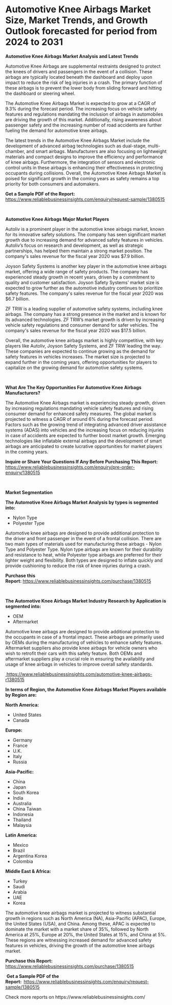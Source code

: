 <p><h1>Automotive Knee Airbags Market Size, Market Trends, and Growth Outlook forecasted for period from 2024 to 2031</h1></p><p><strong>Automotive Knee Airbags Market Analysis and Latest Trends</strong></p>
<p><p>Automotive Knee Airbags are supplemental restraints designed to protect the knees of drivers and passengers in the event of a collision. These airbags are typically located beneath the dashboard and deploy upon impact to reduce the risk of leg injuries in a crash. The primary function of these airbags is to prevent the lower body from sliding forward and hitting the dashboard or steering wheel.</p><p>The Automotive Knee Airbags Market is expected to grow at a CAGR of 9.3% during the forecast period. The increasing focus on vehicle safety features and regulations mandating the inclusion of airbags in automobiles are driving the growth of this market. Additionally, rising awareness about passenger safety and the increasing number of road accidents are further fueling the demand for automotive knee airbags.</p><p>The latest trends in the Automotive Knee Airbags Market include the development of advanced airbag technologies such as dual-stage, multi-chamber, and smart airbags. Manufacturers are also focusing on lightweight materials and compact designs to improve the efficiency and performance of knee airbags. Furthermore, the integration of sensors and electronic control units in these airbags is enhancing their effectiveness in protecting occupants during collisions. Overall, the Automotive Knee Airbags Market is poised for significant growth in the coming years as safety remains a top priority for both consumers and automakers.</p></p>
<p><strong>Get a Sample PDF of the Report:&nbsp;</strong> <a href="https://www.reliablebusinessinsights.com/enquiry/request-sample/1380515">https://www.reliablebusinessinsights.com/enquiry/request-sample/1380515</a></p>
<p>&nbsp;</p>
<p><strong>Automotive Knee Airbags Major Market Players</strong></p>
<p><p>Autoliv is a prominent player in the automotive knee airbags market, known for its innovative safety solutions. The company has seen significant market growth due to increasing demand for advanced safety features in vehicles. Autoliv’s focus on research and development, as well as strategic partnerships, has helped them maintain a strong market position. The company's sales revenue for the fiscal year 2020 was $7.9 billion.</p><p>Joyson Safety Systems is another key player in the automotive knee airbags market, offering a wide range of safety products. The company has experienced steady growth in recent years, driven by a commitment to quality and customer satisfaction. Joyson Safety Systems’ market size is expected to grow further as the automotive industry continues to prioritize safety features. The company's sales revenue for the fiscal year 2020 was $6.7 billion.</p><p>ZF TRW is a leading supplier of automotive safety systems, including knee airbags. The company has a strong presence in the market and is known for its advanced technologies. ZF TRW’s market growth is driven by increasing vehicle safety regulations and consumer demand for safer vehicles. The company's sales revenue for the fiscal year 2020 was $17.5 billion.</p><p>Overall, the automotive knee airbags market is highly competitive, with key players like Autoliv, Joyson Safety Systems, and ZF TRW leading the way. These companies are expected to continue growing as the demand for safety features in vehicles increases. The market size is projected to expand further in the coming years, offering opportunities for players to capitalize on the growing demand for automotive safety systems.</p></p>
<p>&nbsp;</p>
<p><strong>What Are The Key Opportunities For Automotive Knee Airbags Manufacturers?</strong></p>
<p><p>The Automotive Knee Airbags market is experiencing steady growth, driven by increasing regulations mandating vehicle safety features and rising consumer demand for enhanced safety measures. The global market is projected to witness a CAGR of around 6% during the forecast period. Factors such as the growing trend of integrating advanced driver assistance systems (ADAS) into vehicles and the increasing focus on reducing injuries in case of accidents are expected to further boost market growth. Emerging technologies like inflatable external airbags and the development of smart airbags are anticipated to create lucrative opportunities for market players in the coming years.</p></p>
<p><strong>Inquire or Share Your Questions If Any Before Purchasing This Report:</strong> <a href="https://www.reliablebusinessinsights.com/enquiry/pre-order-enquiry/1380515">https://www.reliablebusinessinsights.com/enquiry/pre-order-enquiry/1380515</a></p>
<p>&nbsp;</p>
<p><strong>Market Segmentation</strong></p>
<p><strong>The Automotive Knee Airbags Market Analysis by types is segmented into:</strong></p>
<p><ul><li>Nylon Type</li><li>Polyester Type</li></ul></p>
<p><p>Automotive knee airbags are designed to provide additional protection to the driver and front passenger in the event of a frontal collision. There are two main types of materials used for manufacturing these airbags - Nylon Type and Polyester Type. Nylon type airbags are known for their durability and resistance to heat, while Polyester type airbags are preferred for their lighter weight and flexibility. Both types are designed to inflate quickly and provide cushioning to reduce the risk of knee injuries during a crash.</p></p>
<p><strong>Purchase this Report:&nbsp;</strong><a href="https://www.reliablebusinessinsights.com/purchase/1380515">https://www.reliablebusinessinsights.com/purchase/1380515</a></p>
<p>&nbsp;</p>
<p><strong>The Automotive Knee Airbags Market Industry Research by Application is segmented into:</strong></p>
<p><ul><li>OEM</li><li>Aftermarket</li></ul></p>
<p><p>Automotive knee airbags are designed to provide additional protection to the occupants in case of a frontal impact. These airbags are primarily used by OEMs during the manufacturing of vehicles to enhance safety features. Aftermarket suppliers also provide knee airbags for vehicle owners who wish to retrofit their cars with this safety feature. Both OEMs and aftermarket suppliers play a crucial role in ensuring the availability and usage of knee airbags in vehicles to improve overall safety standards.</p></p>
<p><a href="https://www.reliablebusinessinsights.com/automotive-knee-airbags-r1380515">&nbsp;https://www.reliablebusinessinsights.com/automotive-knee-airbags-r1380515</a></p>
<p><strong>In terms of Region, the Automotive Knee Airbags Market Players available by Region are:</strong></p>
<p>
    <p> <strong> North America: </strong>
        <ul>
            <li>United States</li>
            <li>Canada</li>
        </ul>
        </p> 
    <p> <strong> Europe: </strong>
        <ul>
            <li>Germany</li>
            <li>France</li>
            <li>U.K.</li>
            <li>Italy</li>
            <li>Russia</li>
        </ul>
        </p> 
    <p> <strong> Asia-Pacific: </strong>
        <ul>
            <li>China</li>
            <li>Japan</li>
            <li>South Korea</li>
            <li>India</li>
            <li>Australia</li>
            <li>China Taiwan</li>
            <li>Indonesia</li>
            <li>Thailand</li>
            <li>Malaysia</li>
        </ul>
        </p> 
    <p> <strong> Latin America: </strong>
        <ul>
            <li>Mexico</li>
            <li>Brazil</li>
            <li>Argentina Korea</li>
            <li>Colombia</li>
        </ul>
        </p> 
    <p> <strong> Middle East & Africa: </strong>
        <ul>
            <li>Turkey</li>
            <li>Saudi</li>
            <li>Arabia</li>
            <li>UAE</li>
            <li>Korea</li>
        </ul>
    </p>
    </p>
<p><p>The automotive knee airbags market is projected to witness substantial growth in regions such as North America (NA), Asia-Pacific (APAC), Europe, the United States (USA), and China. Among these, APAC is expected to dominate the market with a market share of 35%, followed by North America at 25%, Europe at 20%, the United States at 15%, and China at 5%. These regions are witnessing increased demand for advanced safety features in vehicles, driving the growth of the automotive knee airbags market.</p></p>
<p><strong>Purchase this Report: </strong><a href="https://www.reliablebusinessinsights.com/purchase/1380515">https://www.reliablebusinessinsights.com/purchase/1380515</a></p>
<p>&nbsp;<strong>Get a Sample PDF of the Report:&nbsp;&nbsp;</strong><a href="https://www.reliablebusinessinsights.com/enquiry/request-sample/1380515">https://www.reliablebusinessinsights.com/enquiry/request-sample/1380515</a></p>
<p><strong></strong></p>
<p>Check more reports on https://www.reliablebusinessinsights.com/</p>